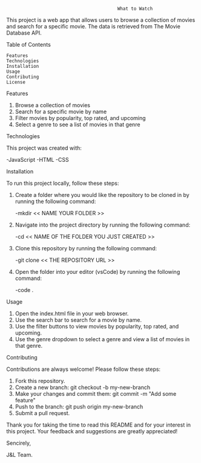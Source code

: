                                              What to Watch

  This project is a web app that allows users to browse a collection of movies and search for a specific movie. The data is retrieved from The Movie Database API.

Table of Contents

    Features
    Technologies
    Installation
    Usage
    Contributing
    License

Features

   1. Browse a collection of movies
   2. Search for a specific movie by name
   3. Filter movies by popularity, top rated, and upcoming
   4. Select a genre to see a list of movies in that genre

Technologies

This project was created with:

   -JavaScript
   -HTML
   -CSS

Installation

To run this project locally, follow these steps:

 1. Create a folder where you would like the repository to be cloned in by running the following command:
 
    -mkdir << NAME YOUR FOLDER >>
    
 2. Navigate into the project directory by running the following command: 
 
    -cd << NAME OF THE FOLDER YOU JUST CREATED >>
 
 3. Clone this repository by running the following command:

    -git clone << THE REPOSITORY URL >>

 4. Open the folder into your editor (vsCode) by running the following command:
    
    -code .

Usage

   1. Open the index.html file in your web browser.
   2. Use the search bar to search for a movie by name.
   3. Use the filter buttons to view movies by popularity, top rated, and upcoming.
   4. Use the genre dropdown to select a genre and view a list of movies in that genre.
   

Contributing

Contributions are always welcome! Please follow these steps:

   1. Fork this repository.
   2. Create a new branch: git checkout -b my-new-branch
   3. Make your changes and commit them: git commit -m "Add some feature"
   4. Push to the branch: git push origin my-new-branch
   5. Submit a pull request.
   
   Thank you for taking the time to read this README and for your interest in this project. Your feedback and suggestions are greatly appreciated! 

Sencirely, 

 J&L Team.
